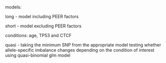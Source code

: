 models: 

long - model including PEER factors

short - model excluding PEER factors

conditions: age, TP53 and CTCF

quasi - taking the minimum SNP from the appropriate model testing whether allele-specific imbalance changes depending on the condition of interest using quasi-binomial glm model